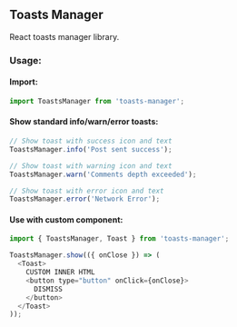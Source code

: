 ## Toasts Manager

React toasts manager library.

### Usage:

#### Import:

```javascript
import ToastsManager from 'toasts-manager';
```

#### Show standard info/warn/error toasts:

```javascript
// Show toast with success icon and text
ToastsManager.info('Post sent success');

// Show toast with warning icon and text
ToastsManager.warn('Comments depth exceeded');

// Show toast with error icon and text
ToastsManager.error('Network Error');
```

#### Use with custom component:

```javascript
import { ToastsManager, Toast } from 'toasts-manager';

ToastsManager.show(({ onClose }) => (
  <Toast>
    CUSTOM INNER HTML
    <button type="button" onClick={onClose}>
      DISMISS
    </button>
  </Toast>
));
```
